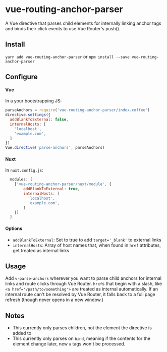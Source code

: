 # vue-routing-anchor-parser

A Vue directive that parses child elements for internally linking anchor tags and binds their click events to use Vue Router's push().

## Install

`yarn add vue-routing-anchor-parser` or `npm install --save vue-routing-anchor-parser`

## Configure

#### Vue

In a your bootstrapping JS:

```js
parseAnchors = require('vue-routing-anchor-parser/index.coffee')
directive.settings({
  addBlankToExternal: false,
  internalHosts: [
    'localhost',
    'example.com',
  ]
})
Vue.directive('parse-anchors', parseAnchors)
```

#### Nuxt

In `nuxt.config.js`:

```js
  modules: [
    ['vue-routing-anchor-parser/nuxt/module', {
        addBlankToExternal: true,
        internalHosts: [
          'localhost',
          'example.com',
        ]
    }]
  ]
```

#### Options

- `addBlankToExternal`: Set to true to add `target='_blank'` to external links
- `internalHosts`: Array of host names that, when found in `href` attributes, get treated as internal links

## Usage

Add `v-parse-anchors` wherever you want to parse child anchors for internal links and route clicks through Vue Router.  `href`s that begin with a slash, like `<a href='/path/to/something'>` are treated as internal automatically.  If an internal route can't be resolved by Vue Router, it falls back to a full page refresh (though never opens in a new window.)

## Notes

- This currently only parses children, not the element the directive is added to
- This currently only parses on `bind`, meaning if the contents for the element change later, new `a` tags won't be processed.
